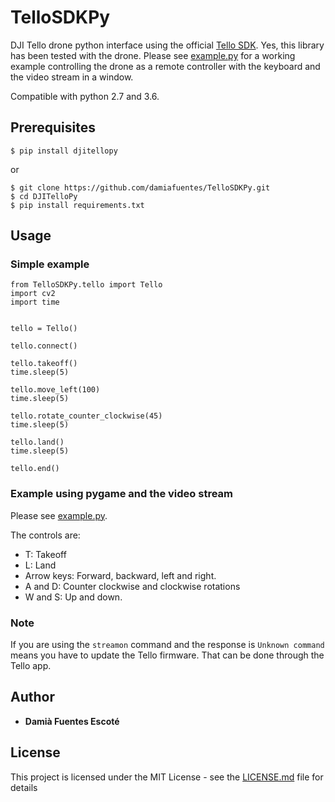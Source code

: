 # TelloSDKPy
DJI Tello drone python interface using the official [Tello SDK](https://dl-cdn.ryzerobotics.com/downloads/tello/20180910/Tello%20SDK%20Documentation%20EN_1.3.pdf). 
Yes, this library has been tested with the drone. 
Please see [example.py](https://github.com/damiafuentes/TelloSDKPy/blob/master/example.py) for a working example controlling the drone as a remote controller with the keyboard and the video stream in a window.  

Compatible with python 2.7 and 3.6.

## Prerequisites
```
$ pip install djitellopy
```
or
```
$ git clone https://github.com/damiafuentes/TelloSDKPy.git
$ cd DJITelloPy
$ pip install requirements.txt
```

## Usage

### Simple example

```
from TelloSDKPy.tello import Tello
import cv2
import time


tello = Tello()

tello.connect()

tello.takeoff()
time.sleep(5)

tello.move_left(100)
time.sleep(5)

tello.rotate_counter_clockwise(45)
time.sleep(5)

tello.land()
time.sleep(5)
        
tello.end()
```

### Example using pygame and the video stream
Please see [example.py](https://github.com/damiafuentes/TelloSDKPy/blob/master/example.py). 

The controls are:
- T: Takeoff
- L: Land
- Arrow keys: Forward, backward, left and right.
- A and D: Counter clockwise and clockwise rotations
- W and S: Up and down.

### Note
If you are using the ```streamon``` command and the response is ```Unknown command``` means you have to update the Tello firmware. That can be done through the Tello app.

## Author

* **Damià Fuentes Escoté** 


## License

This project is licensed under the MIT License - see the [LICENSE.md](https://github.com/damiafuentes/TelloSDKPy/blob/master/LICENSE) file for details

